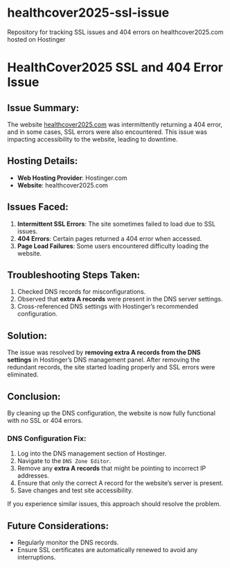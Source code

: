 # healthcover2025-ssl-issue
Repository for tracking SSL issues and 404 errors on healthcover2025.com hosted on Hostinger
# HealthCover2025 SSL and 404 Error Issue

## Issue Summary:
The website [healthcover2025.com](https://www.healthcover2025.com/) was intermittently returning a 404 error, and in some cases, SSL errors were also encountered. This issue was impacting accessibility to the website, leading to downtime.

## Hosting Details:
- **Web Hosting Provider**: Hostinger.com
- **Website**: healthcover2025.com

## Issues Faced:
1. **Intermittent SSL Errors**: The site sometimes failed to load due to SSL issues.
2. **404 Errors**: Certain pages returned a 404 error when accessed.
3. **Page Load Failures**: Some users encountered difficulty loading the website.

## Troubleshooting Steps Taken:
1. Checked DNS records for misconfigurations.
2. Observed that **extra A records** were present in the DNS server settings.
3. Cross-referenced DNS settings with Hostinger’s recommended configuration.

## Solution:
The issue was resolved by **removing extra A records from the DNS settings** in Hostinger’s DNS management panel. After removing the redundant records, the site started loading properly and SSL errors were eliminated.

## Conclusion:
By cleaning up the DNS configuration, the website is now fully functional with no SSL or 404 errors.

### DNS Configuration Fix:
1. Log into the DNS management section of Hostinger.
2. Navigate to the `DNS Zone Editor`.
3. Remove any **extra A records** that might be pointing to incorrect IP addresses.
4. Ensure that only the correct A record for the website’s server is present.
5. Save changes and test site accessibility.

If you experience similar issues, this approach should resolve the problem.

## Future Considerations:
- Regularly monitor the DNS records.
- Ensure SSL certificates are automatically renewed to avoid any interruptions.
